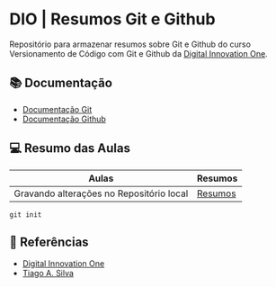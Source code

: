 
# DIO | Resumos Git e Github

Repositório para armazenar resumos sobre Git e Github do curso Versionamento de Código com Git e Github da [Digital Innovation One](https://www.dio.me/).

## 📚 Documentação
- [Documentação Git](https://git-scm.com/docs/git/pt_BR)
- [Documentação Github](https://docs.github.com/pt)

## 💻 Resumo das Aulas

| Aulas | Resumos |
| ----- | ------- |
| Gravando alterações no Repositório local | [Resumos](https://www.youtube.com/watch?v=VmkEZ9qEPDU)

```
git init
```

## 🔎 Referências 
- [Digital Innovation One](https://www.dio.me)
- [Tiago A. Silva](https://www.youtube.com/watch?v=VmkEZ9qEPDU)
